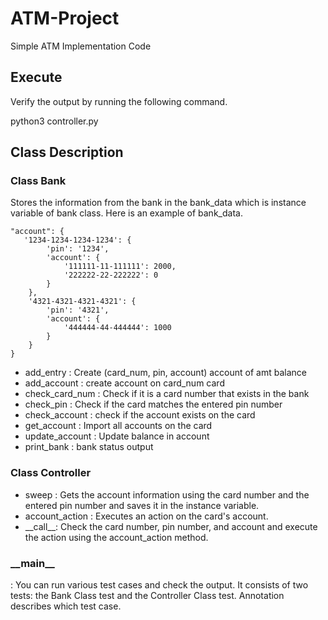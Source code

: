 # ATM-Project
Simple ATM Implementation Code


## Execute

Verify the output by running the following command.

python3 controller.py

## Class Description

### Class Bank

Stores the information from the bank in the bank_data which is instance variable of bank class. Here is an example of bank_data.

```jsonc
"account": {
   '1234-1234-1234-1234': {
        'pin': '1234', 
        'account': {
            '111111-11-111111': 2000, 
            '222222-22-222222': 0
        }
    }, 
    '4321-4321-4321-4321': {
        'pin': '4321', 
        'account': {
            '444444-44-444444': 1000
        }
    }
}
```

- add_entry : Create (card_num, pin, account) account of amt balance
- add_account : create account on card_num card
- check_card_num : Check if it is a card number that exists in the bank
- check_pin : Check if the card matches the entered pin number
- check_account : check if the account exists on the card
- get_account : Import all accounts on the card
- update_account : Update balance in account
- print_bank : bank status output
### Class Controller
- sweep : Gets the account information using the card number and the entered pin number and saves it in the instance variable.
- account_action : Executes an action on the card's account.
- \_\_call\_\_: Check the card number, pin number, and account and execute the action using the account_action method.
### \_\_main\_\_
: You can run various test cases and check the output. It consists of two tests: the Bank Class test and the Controller Class test. Annotation describes which test case.